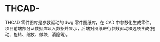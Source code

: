 # THCAD-
THCAD  零件图库是参数驱动的 dwg  零件图纸库，在 CAD  中参数化生成零件。项目前端部分从数据库读入数据并显示，后端对图纸进行参数驱动和选项生成(拖动、旋转、缩放、做块、消隐等)。
